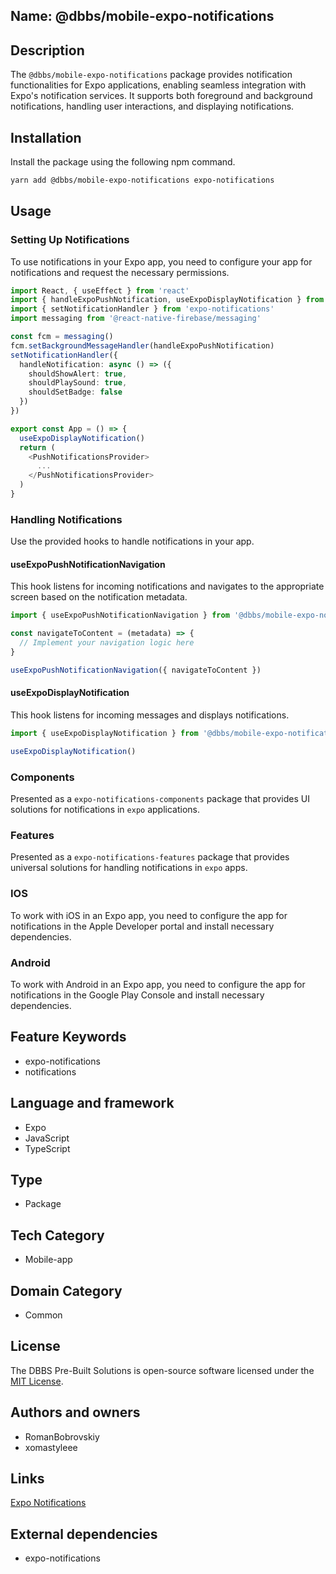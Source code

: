 ## Name: @dbbs/mobile-expo-notifications

## Description

The `@dbbs/mobile-expo-notifications` package provides notification functionalities for Expo applications, enabling seamless integration with Expo's notification services. It supports both foreground and background notifications, handling user interactions, and displaying notifications.

## Installation

Install the package using the following npm command.

```bash
yarn add @dbbs/mobile-expo-notifications expo-notifications
```

## Usage

### Setting Up Notifications

To use notifications in your Expo app, you need to configure your app for notifications and request the necessary permissions.

```typescript
import React, { useEffect } from 'react'
import { handleExpoPushNotification, useExpoDisplayNotification } from '@dbbs/mobile-expo-notifications'
import { setNotificationHandler } from 'expo-notifications'
import messaging from '@react-native-firebase/messaging'

const fcm = messaging()
fcm.setBackgroundMessageHandler(handleExpoPushNotification)
setNotificationHandler({
  handleNotification: async () => ({
    shouldShowAlert: true,
    shouldPlaySound: true,
    shouldSetBadge: false
  })
})

export const App = () => {
  useExpoDisplayNotification()
  return (
    <PushNotificationsProvider>
      ...
    </PushNotificationsProvider>
  )
}
```

### Handling Notifications

Use the provided hooks to handle notifications in your app.

#### useExpoPushNotificationNavigation

This hook listens for incoming notifications and navigates to the appropriate screen based on the notification metadata.

```typescript
import { useExpoPushNotificationNavigation } from '@dbbs/mobile-expo-notifications'

const navigateToContent = (metadata) => {
  // Implement your navigation logic here
}

useExpoPushNotificationNavigation({ navigateToContent })
```

#### useExpoDisplayNotification

This hook listens for incoming messages and displays notifications.

```typescript
import { useExpoDisplayNotification } from '@dbbs/mobile-expo-notifications'

useExpoDisplayNotification()
```

### Components
Presented as a `expo-notifications-components` package that provides UI solutions for notifications in `expo` applications.

### Features
Presented as a `expo-notifications-features` package that provides universal solutions for handling notifications in `expo` apps.

### IOS
To work with iOS in an Expo app, you need to configure the app for notifications in the Apple Developer portal and install necessary dependencies.

### Android
To work with Android in an Expo app, you need to configure the app for notifications in the Google Play Console and install necessary dependencies.

## Feature Keywords

- expo-notifications
- notifications

## Language and framework

- Expo
- JavaScript
- TypeScript

## Type

- Package

## Tech Category

- Mobile-app

## Domain Category

- Common

## License

The DBBS Pre-Built Solutions is open-source software licensed under the [MIT License](LICENSE).

## Authors and owners

- RomanBobrovskiy
- xomastyleee

## Links

[Expo Notifications](https://docs.expo.dev/versions/latest/sdk/notifications/)

## External dependencies

- expo-notifications
